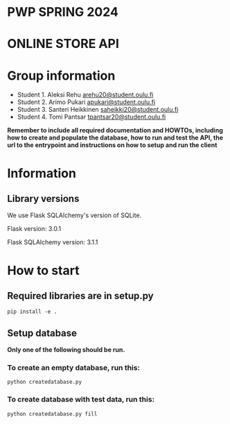# PWP SPRING 2024
# ONLINE STORE API
# Group information
* Student 1. Aleksi Rehu arehu20@student.oulu.fi
* Student 2. Arimo Pukari apukari@student.oulu.fi
* Student 3. Santeri Heikkinen saheikki20@student.oulu.fi
* Student 4. Tomi Pantsar tpantsar20@student.oulu.fi

__Remember to include all required documentation and HOWTOs, including how to create and populate the database, how to run and test the API, the url to the entrypoint and instructions on how to setup and run the client__

<!--
Instructions how to setup the database framework and external libraries you might have used, or a link where it is clearly explained.
Instructions on how to setup and populate the database.
-->

# Information

## Library versions

We use Flask SQLAlchemy's version of SQLite. 

Flask version: 3.0.1

Flask SQLAlchemy version: 3.1.1

# How to start
## Required libraries are in setup.py
    pip install -e .

## Setup database

__Only one of the following should be run.__

### To create an empty database, run this:
    python createdatabase.py

### To create database with test data, run this:
    python createdatabase.py fill
